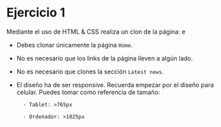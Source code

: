 # Ejercicio 1

Mediante el uso de HTML & CSS realiza un clon de la página: e

- Debes clonar únicamente la página `Home`.

- No es necesario que los links de la página lleven a algún lado.

- No es necesario que clones la sección `Latest news`.

- El diseño ha de ser responsive. Recuerda empezar por el diseño para celular. Puedes tomar
  como referencia de tamaño:

        - Tablet: >765px

        - Ordenador: >1025px
